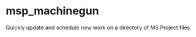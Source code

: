 msp_machinegun
==============

Quickly update and schedule new work on a directory of MS Project files